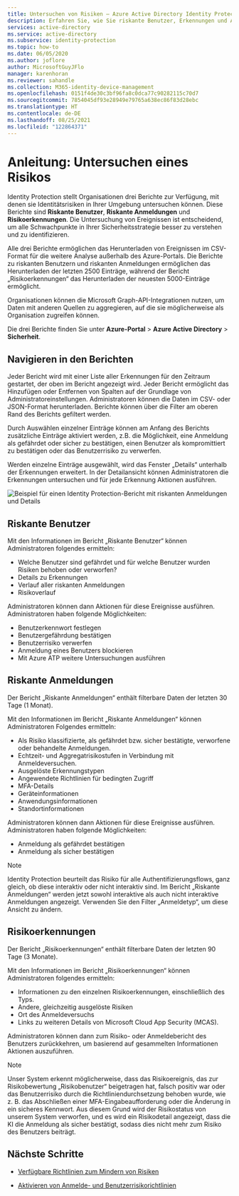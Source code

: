 ```yaml
---
title: Untersuchen von Risiken – Azure Active Directory Identity Protection
description: Erfahren Sie, wie Sie riskante Benutzer, Erkennungen und Anmeldungen in Azure Active Directory Identity Protection untersuchen.
services: active-directory
ms.service: active-directory
ms.subservice: identity-protection
ms.topic: how-to
ms.date: 06/05/2020
ms.author: joflore
author: MicrosoftGuyJFlo
manager: karenhoran
ms.reviewer: sahandle
ms.collection: M365-identity-device-management
ms.openlocfilehash: 0151f4de30c3bf96fa8c0dca77c90282115c70d7
ms.sourcegitcommit: 7854045df93e28949e79765a638ec86f83d28ebc
ms.translationtype: HT
ms.contentlocale: de-DE
ms.lasthandoff: 08/25/2021
ms.locfileid: "122864371"
---
```

# <a name="how-to-investigate-risk"></a>Anleitung: Untersuchen eines Risikos

Identity Protection stellt Organisationen drei Berichte zur Verfügung, mit denen sie Identitätsrisiken in Ihrer Umgebung untersuchen können. Diese Berichte sind **Riskante Benutzer**, **Riskante Anmeldungen** und **Risikoerkennungen**. Die Untersuchung von Ereignissen ist entscheidend, um alle Schwachpunkte in Ihrer Sicherheitsstrategie besser zu verstehen und zu identifizieren.

Alle drei Berichte ermöglichen das Herunterladen von Ereignissen im CSV-Format für die weitere Analyse außerhalb des Azure-Portals. Die Berichte zu riskanten Benutzern und riskanten Anmeldungen ermöglichen das Herunterladen der letzten 2500 Einträge, während der Bericht „Risikoerkennungen“ das Herunterladen der neuesten 5000-Einträge ermöglicht.

Organisationen können die Microsoft Graph-API-Integrationen nutzen, um Daten mit anderen Quellen zu aggregieren, auf die sie möglicherweise als Organisation zugreifen können.

Die drei Berichte finden Sie unter **Azure-Portal** > **Azure Active Directory** > **Sicherheit**.

## <a name="navigating-the-reports"></a>Navigieren in den Berichten

Jeder Bericht wird mit einer Liste aller Erkennungen für den Zeitraum gestartet, der oben im Bericht angezeigt wird. Jeder Bericht ermöglicht das Hinzufügen oder Entfernen von Spalten auf der Grundlage von Administratoreinstellungen. Administratoren können die Daten im CSV- oder JSON-Format herunterladen. Berichte können über die Filter am oberen Rand des Berichts gefiltert werden.

Durch Auswählen einzelner Einträge können am Anfang des Berichts zusätzliche Einträge aktiviert werden, z.B. die Möglichkeit, eine Anmeldung als gefährdet oder sicher zu bestätigen, einen Benutzer als kompromittiert zu bestätigen oder das Benutzerrisiko zu verwerfen.

Werden einzelne Einträge ausgewählt, wird das Fenster „Details“ unterhalb der Erkennungen erweitert. In der Detailansicht können Administratoren die Erkennungen untersuchen und für jede Erkennung Aktionen ausführen. 

![Beispiel für einen Identity Protection-Bericht mit riskanten Anmeldungen und Details](./media/howto-identity-protection-investigate-risk/identity-protection-risky-sign-ins-report.png)

## <a name="risky-users"></a>Riskante Benutzer

Mit den Informationen im Bericht „Riskante Benutzer“ können Administratoren folgendes ermitteln:

- Welche Benutzer sind gefährdet und für welche Benutzer wurden Risiken behoben oder verworfen?
- Details zu Erkennungen
- Verlauf aller riskanten Anmeldungen
- Risikoverlauf
 
Administratoren können dann Aktionen für diese Ereignisse ausführen. Administratoren haben folgende Möglichkeiten:

- Benutzerkennwort festlegen
- Benutzergefährdung bestätigen
- Benutzerrisiko verwerfen
- Anmeldung eines Benutzers blockieren
- Mit Azure ATP weitere Untersuchungen ausführen

## <a name="risky-sign-ins"></a>Riskante Anmeldungen

Der Bericht „Riskante Anmeldungen“ enthält filterbare Daten der letzten 30 Tage (1 Monat).

Mit den Informationen im Bericht „Riskante Anmeldungen“ können Administratoren Folgendes ermitteln:

- Als Risiko klassifizierte, als gefährdet bzw. sicher bestätigte, verworfene oder behandelte Anmeldungen.
- Echtzeit- und Aggregatrisikostufen in Verbindung mit Anmeldeversuchen.
- Ausgelöste Erkennungstypen
- Angewendete Richtlinien für bedingten Zugriff
- MFA-Details
- Geräteinformationen
- Anwendungsinformationen
- Standortinformationen

Administratoren können dann Aktionen für diese Ereignisse ausführen. Administratoren haben folgende Möglichkeiten:

- Anmeldung als gefährdet bestätigen
- Anmeldung als sicher bestätigen

> [!NOTE] 
> Identity Protection beurteilt das Risiko für alle Authentifizierungsflows, ganz gleich, ob diese interaktiv oder nicht interaktiv sind. Im Bericht „Riskante Anmeldungen“ werden jetzt sowohl interaktive als auch nicht interaktive Anmeldungen angezeigt. Verwenden Sie den Filter „Anmeldetyp“, um diese Ansicht zu ändern.

## <a name="risk-detections"></a>Risikoerkennungen

Der Bericht „Risikoerkennungen“ enthält filterbare Daten der letzten 90 Tage (3 Monate).

Mit den Informationen im Bericht „Risikoerkennungen“ können Administratoren folgendes ermitteln:

- Informationen zu den einzelnen Risikoerkennungen, einschließlich des Typs.
- Andere, gleichzeitig ausgelöste Risiken
- Ort des Anmeldeversuchs
- Links zu weiteren Details von Microsoft Cloud App Security (MCAS).

Administratoren können dann zum Risiko- oder Anmeldebericht des Benutzers zurückkehren, um basierend auf gesammelten Informationen Aktionen auszuführen.

> [!NOTE] 
> Unser System erkennt möglicherweise, dass das Risikoereignis, das zur Risikobewertung „Risikobenutzer“ beigetragen hat, falsch positiv war oder das Benutzerrisiko durch die Richtliniendurchsetzung behoben wurde, wie z. B. das Abschließen einer MFA-Eingabeaufforderung oder die Änderung in ein sicheres Kennwort. Aus diesem Grund wird der Risikostatus von unserem System verworfen, und es wird ein Risikodetail angezeigt, dass die KI die Anmeldung als sicher bestätigt, sodass dies nicht mehr zum Risiko des Benutzers beiträgt. 


## <a name="next-steps"></a>Nächste Schritte

- [Verfügbare Richtlinien zum Mindern von Risiken](concept-identity-protection-policies.md)

- [Aktivieren von Anmelde- und Benutzerrisikorichtlinien](howto-identity-protection-configure-risk-policies.md)
